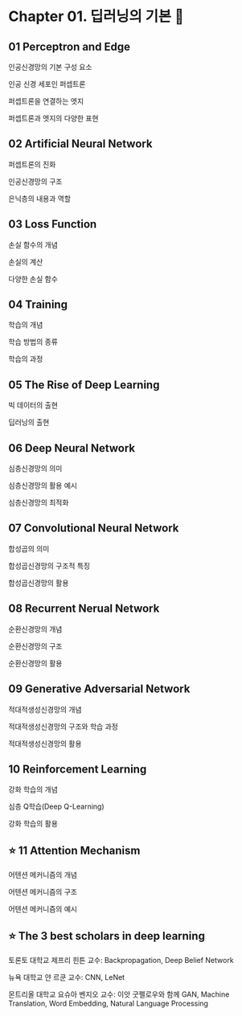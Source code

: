 # Chapter 01. 딥러닝의 기본 :palm_tree:
## 01 Perceptron and Edge
인공신경망의 기본 구성 요소

인공 신경 세포인 퍼셉트론

퍼셉트론을 연결하는 엣지

퍼셉트론과 엣지의 다양한 표현

## 02 Artificial Neural Network
퍼셉트론의 진화

인공신경망의 구조

은닉층의 내용과 역할

## 03 Loss Function
손실 함수의 개념

손실의 계산

다양한 손실 함수

## 04 Training
학습의 개념

학습 방법의 종류

학습의 과정

## 05 The Rise of Deep Learning
빅 데이터의 출현

딥러닝의 출현

## 06 Deep Neural Network
심층신경망의 의미

심층신경망의 활용 예시

심층신경망의 최적화

## 07 Convolutional Neural Network
합성곱의 의미

합성곱신경망의 구조적 특징

합성곱신경망의 활용

## 08 Recurrent Nerual Network
순환신경망의 개념

순환신경망의 구조

순환신경망의 활용

## 09 Generative Adversarial Network
적대적생성신경망의 개념

적대적생성신경망의 구조와 학습 과정

적대적생성신경망의 활용

## 10 Reinforcement Learning
강화 학습의 개념

심층 Q학습(Deep Q-Learning)

강화 학습의 활용

## :star: 11 Attention Mechanism
어텐션 메커니즘의 개념

어텐션 메커니즘의 구조

어텐션 메커니즘의 예시

## :star: The 3 best scholars in deep learning
토론토 대학교 제프리 힌튼 교수: Backpropagation, Deep Belief Network

뉴욕 대학교 얀 르쿤 교수: CNN, LeNet

몬트리올 대학교 요슈아 벤지오 교수: 이앗 굿펠로우와 함께 GAN, Machine Translation, Word Embedding, Natural Language Processing
